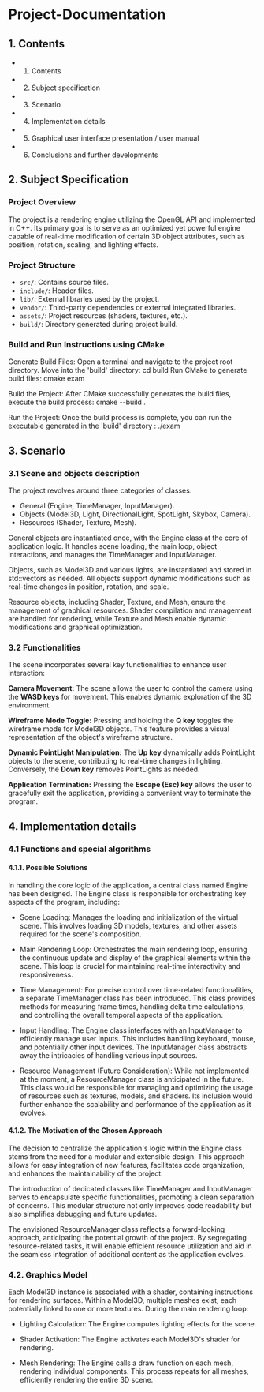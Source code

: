 # Project-Documentation

## 1. Contents
- 1. Contents
- 2. Subject specification
- 3. Scenario
- 4. Implementation details
- 5. Graphical user interface presentation / user manual
- 6. Conclusions and further developments

## 2. Subject Specification

### Project Overview
The project is a rendering engine utilizing the OpenGL API and implemented in C++. Its primary goal is to serve as an optimized yet powerful engine capable of real-time modification of certain 3D object attributes, such as position, rotation, scaling, and lighting effects.

### Project Structure
- `src/`: Contains source files.
- `include/`: Header files.
- `lib/`: External libraries used by the project.
- `vendor/`: Third-party dependencies or external integrated libraries.
- `assets/`: Project resources (shaders, textures, etc.).
- `build/`: Directory generated during project build.

### Build and Run Instructions using CMake
Generate Build Files:
Open a terminal and navigate to the project root directory.
Move into the 'build' directory: cd build
Run CMake to generate build files: cmake exam

Build the Project:
After CMake successfully generates the build files, execute the build process: cmake --build .

Run the Project:
Once the build process is complete, you can run the executable generated in the 'build' directory : ./exam

## 3. Scenario

### 3.1 Scene and objects description

The project revolves around three categories of classes:

- General (Engine, TimeManager, InputManager).
- Objects (Model3D, Light, DirectionalLight, SpotLight, Skybox, Camera).
- Resources (Shader, Texture, Mesh).

General objects are instantiated once, with the Engine class at the core of application logic. It handles scene loading, the main loop, object interactions, and manages the TimeManager and InputManager.

Objects, such as Model3D and various lights, are instantiated and stored in std::vectors as needed. All objects support dynamic modifications such as real-time changes in position, rotation, and scale.

Resource objects, including Shader, Texture, and Mesh, ensure the management of graphical resources. Shader compilation and management are handled for rendering, while Texture and Mesh enable dynamic modifications and graphical optimization.

### 3.2 Functionalities

The scene incorporates several key functionalities to enhance user interaction:

**Camera Movement:**
The scene allows the user to control the camera using the **WASD keys** for movement. This enables dynamic exploration of the 3D environment.

**Wireframe Mode Toggle:**
Pressing and holding the **Q key** toggles the wireframe mode for Model3D objects. This feature provides a visual representation of the object's wireframe structure.

**Dynamic PointLight Manipulation:**
The **Up key** dynamically adds PointLight objects to the scene, contributing to real-time changes in lighting. Conversely, the **Down key** removes PointLights as needed.

**Application Termination:**
Pressing the **Escape (Esc) key** allows the user to gracefully exit the application, providing a convenient way to terminate the program.

## 4. Implementation details

### 4.1 Functions and special algorithms
#### 4.1.1. Possible Solutions

In handling the core logic of the application, a central class named Engine has been designed. The Engine class is responsible for orchestrating key aspects of the program, including:

- Scene Loading: Manages the loading and initialization of the virtual scene. This involves loading 3D models, textures, and other assets required for the scene's composition.

- Main Rendering Loop: Orchestrates the main rendering loop, ensuring the continuous update and display of the graphical elements within the scene. This loop is crucial for maintaining real-time interactivity and responsiveness.

- Time Management: For precise control over time-related functionalities, a separate TimeManager class has been introduced. This class provides methods for measuring frame times, handling delta time calculations, and controlling the overall temporal aspects of the application.

- Input Handling: The Engine class interfaces with an InputManager to efficiently manage user inputs. This includes handling keyboard, mouse, and potentially other input devices. The InputManager class abstracts away the intricacies of handling various input sources.

- Resource Management (Future Consideration): While not implemented at the moment, a ResourceManager class is anticipated in the future. This class would be responsible for managing and optimizing the usage of resources such as textures, models, and shaders. Its inclusion would further enhance the scalability and performance of the application as it evolves.

#### 4.1.2. The Motivation of the Chosen Approach

The decision to centralize the application's logic within the Engine class stems from the need for a modular and extensible design. This approach allows for easy integration of new features, facilitates code organization, and enhances the maintainability of the project.

The introduction of dedicated classes like TimeManager and InputManager serves to encapsulate specific functionalities, promoting a clean separation of concerns. This modular structure not only improves code readability but also simplifies debugging and future updates.

The envisioned ResourceManager class reflects a forward-looking approach, anticipating the potential growth of the project. By segregating resource-related tasks, it will enable efficient resource utilization and aid in the seamless integration of additional content as the application evolves.

### 4.2. Graphics Model

Each Model3D instance is associated with a shader, containing instructions for rendering surfaces. Within a Model3D, multiple meshes exist, each potentially linked to one or more textures. During the main rendering loop:

- Lighting Calculation: The Engine computes lighting effects for the scene.

- Shader Activation: The Engine activates each Model3D's shader for rendering.

- Mesh Rendering: The Engine calls a draw function on each mesh, rendering individual components. This process repeats for all meshes, efficiently rendering the entire 3D scene.

